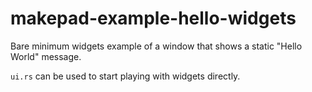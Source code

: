 # makepad-example-hello-widgets

Bare minimum widgets example of a window that shows a static "Hello World" message.

`ui.rs` can be used to start playing with widgets directly.
